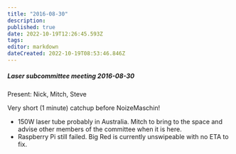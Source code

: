 ```yaml
---
title: "2016-08-30"
description: 
published: true
date: 2022-10-19T12:26:45.593Z
tags: 
editor: markdown
dateCreated: 2022-10-19T08:53:46.846Z
---
```


##### Laser subcommittee meeting 2016-08-30

Present: Nick, Mitch, Steve

Very short (1 minute) catchup before NoizeMaschin!

-   150W laser tube probably in Australia. Mitch to bring to the space and advise other members of the committee when it is here.
-   Raspberry Pi still failed. Big Red is currently unswipeable with no ETA to fix.
